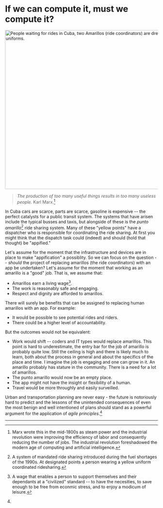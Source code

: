 # If we can compute it, must we compute it?

<img src="https://hitchwiki.org/en/images/en/b/bf/Amarillo.jpg"
  alt="People waiting for rides in Cuba, two Amarillos (ride coordinators) are dressed in yellow uniforms."
  style="width: 650px; height: 525px; object-fit: cover; object-position: 0px 0px;">

> *The production of too many useful things results in too many useless people.* Karl Marx.[^marx]

In Cuba cars are scarce, parts are scarce, gasoline is expensive -- the perfect catalysts for a public transit system. The systems that have arisen include the typical busses and taxis, but alongside of these is the *punto amarillo*[^amarillo] ride sharing system. Many of these "yellow points" have a dispatcher who is responsible for coordinating the ride sharing. At first you might think that the dispatch task could (indeed) and should (hold that thought) be "appified."

Let's assume for the moment that the infrastructure and devices are in place to make "appification" a possiblity. So we can focus on the question -- *should* the project of replacing amarillos (the ride coordinators) with an app be undertaken? Let's assume for the moment that working as an amarillo is a "good" job. That is, we assume that:
* Amarillos earn a living wage[^living].
* The work is reasonably safe and engaging.
* Respect and dignity are afforded to amarillos.

There will surely be benefits that can be assigned to replacing human amarillos with an app. For example:
* It would be possible to see potential rides and riders.
* There could be a higher level of accountability.

But the outcomes would not be equivalent:
* Work would shift -- coders and IT types would replace amarillos. This point is hard to underestimate, the entry bar for the job of amarillo is probably quite low. Still the ceiling is high and there is likely much to learn, both about the process in general and about the specifics of the place and time. I imagine the job is engaging and one can grow in it. An amarillo probably has stature in the community. There is a need for a lot of amarillos.
* The punto amarillo would now be an empty place.
* The app might not have the insight or flexibility of a human.
* Travel would be more throughly and easily surveilled.

Urban and transportation planning are never easy - the future is notoriously hard to predict and the lessons of the unintended consequences of even the most benign and well intentioned of plans should stand as a powerful argument for the application of *agile principles*.[^agile]

---

[^marx]: Marx wrote this in the mid-1800s as steam power and the industrial revolution were improving the efficiency of labor and consequently reducing the number of jobs. The industrial revolution foreshadowed the modern age of computing and artificial intelligence.

[^amarillo]: A system of mandated ride sharing introduced during the fuel shortages of the 1990s. At designated points a person wearing a yellow uniform coordinated ridesharing.

[^agile]: 

[^living]: A wage that enables a person to support themselves and their dependants at a "civilized" standard -- to have the necesities, to save enough to be free from econmic stress, and to enjoy a modicum of leisure.
